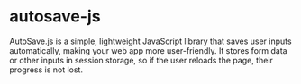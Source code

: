 # autosave-js
AutoSave.js is a simple, lightweight JavaScript library that saves user inputs automatically, making your web app more user-friendly. It stores form data or other inputs in session storage, so if the user reloads the page, their progress is not lost.
